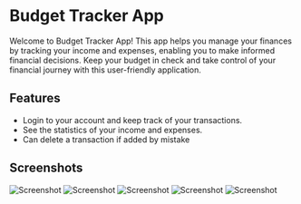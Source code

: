 # Budget Tracker App

Welcome to Budget Tracker App! This app helps you manage your finances by tracking your income and expenses, enabling you to make informed financial decisions. Keep your budget in check and take control of your financial journey with this user-friendly application.
## Features
 - Login to your account and keep track of your transactions.
 - See the statistics of your income and expenses.
 - Can delete a transaction if added by mistake
 
## Screenshots
![Screenshot](./Screenshots/login.jpg)
![Screenshot](./Screenshots/main.jpg)
![Screenshot](./Screenshots/add.jpg)
![Screenshot](./Screenshots/shortcuts.jpg)
![Screenshot](./Screenshots/stats.jpg)
